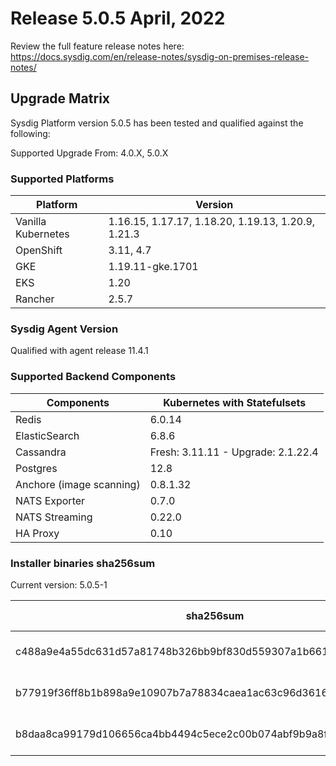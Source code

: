 Release 5.0.5 April, 2022
===

Review the full feature release notes here: https://docs.sysdig.com/en/release-notes/sysdig-on-premises-release-notes/

Upgrade Matrix
---

Sysdig Platform version 5.0.5 has been tested and qualified against the following:

Supported Upgrade From: 4.0.X, 5.0.X

### Supported Platforms

| **Platform** | **Version** |
|---|---|
| Vanilla Kubernetes          | 1.16.15, 1.17.17, 1.18.20, 1.19.13, 1.20.9, 1.21.3 |
| OpenShift                   | 3.11, 4.7 |
| GKE                         | 1.19.11-gke.1701 |
| EKS                         | 1.20 |
| Rancher                     | 2.5.7 |

### Sysdig Agent Version

Qualified with agent release 11.4.1

### Supported Backend Components

| **Components** | **Kubernetes with Statefulsets** |
|---|---|
| Redis                      | 6.0.14 |
| ElasticSearch              | 6.8.6 |
| Cassandra                  | Fresh: 3.11.11 - Upgrade: 2.1.22.4 |
| Postgres                   | 12.8 |
| Anchore (image scanning)   | 0.8.1.32 |
| NATS Exporter              | 0.7.0 |
| NATS Streaming             | 0.22.0 |
| HA Proxy                   | 0.10 |


### Installer binaries sha256sum

Current version: 5.0.5-1

| **sha256sum** | **Installer binary ** |
|---|---|
| c488a9e4a55dc631d57a81748b326bb9bf830d559307a1b661a8318d8967f39a | installer-darwin-amd64 |
| b77919f36ff8b1b898a9e10907b7a78834caea1ac63c96d36166af72aa85d428 | installer-linux-amd64 |
| b8daa8ca99179d106656ca4bb4494c5ece2c00b074abf9b9a8f7915a40f438f3 | installer-windows-amd64.exe |
